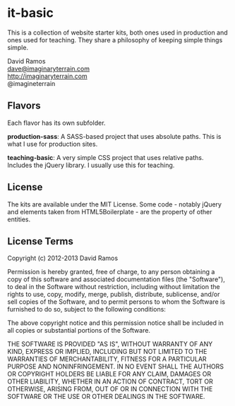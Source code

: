 # it-basic

This is a collection of website starter kits, both ones used in production and ones used for teaching. They share a philosophy of keeping simple things simple.

David Ramos  
dave@imaginaryterrain.com  
http://imaginaryterrain.com  
@imagineterrain


## Flavors

Each flavor has its own subfolder.

**production-sass**: A SASS-based project that uses absolute paths. This is what I use for production sites.

**teaching-basic**: A very simple CSS project that uses relative paths. Includes the jQuery library. I usually use this for teaching.



## License

The kits are available under the MIT License. Some code - notably jQuery and elements taken from HTML5Boilerplate - are the property of other entities.


## License Terms

Copyright (c) 2012-2013 David Ramos

Permission is hereby granted, free of charge, to any person obtaining a copy
of this software and associated documentation files (the "Software"), to deal
in the Software without restriction, including without limitation the rights
to use, copy, modify, merge, publish, distribute, sublicense, and/or sell
copies of the Software, and to permit persons to whom the Software is
furnished to do so, subject to the following conditions:

The above copyright notice and this permission notice shall be included in
all copies or substantial portions of the Software.

THE SOFTWARE IS PROVIDED "AS IS", WITHOUT WARRANTY OF ANY KIND, EXPRESS OR
IMPLIED, INCLUDING BUT NOT LIMITED TO THE WARRANTIES OF MERCHANTABILITY,
FITNESS FOR A PARTICULAR PURPOSE AND NONINFRINGEMENT. IN NO EVENT SHALL THE
AUTHORS OR COPYRIGHT HOLDERS BE LIABLE FOR ANY CLAIM, DAMAGES OR OTHER
LIABILITY, WHETHER IN AN ACTION OF CONTRACT, TORT OR OTHERWISE, ARISING FROM,
OUT OF OR IN CONNECTION WITH THE SOFTWARE OR THE USE OR OTHER DEALINGS IN
THE SOFTWARE.

